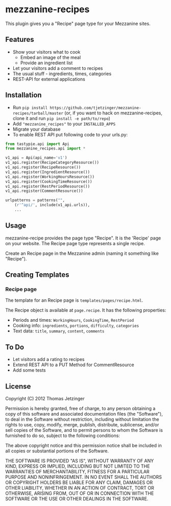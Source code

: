 # mezzanine-recipes

This plugin gives you a "Recipe" page type for your Mezzanine sites.

## Features

* Show your visitors what to cook
	* Embed an image of the meal
	* Provide an ingredient list
* Let your visitors add a comment to recipes
* The usual stuff - ingredients, times, categories
* REST-API for external applications

## Installation

* Run `pip install https://github.com/tjetzinger/mezzanine-recipes/tarball/master` (or, if you want to hack on mezzanine-recipes, clone it and run `pip install -e path/to/repo`)
* Add `"mezzanine_recipes"` to your `INSTALLED_APPS`
* Migrate your database
* To enable REST API put following code to your urls.py:

```python
from tastypie.api import Api
from mezzanine_recipes.api import *

v1_api = Api(api_name='v1')
v1_api.register(RecipeCategoryResource())
v1_api.register(RecipeResource())
v1_api.register(IngredientResource())
v1_api.register(WorkingHoursResource())
v1_api.register(CookingTimeResource())
v1_api.register(RestPeriodResource())
v1_api.register(CommentResource())

urlpatterns = patterns("",
    (r'^api/', include(v1_api.urls)),
    ...
```

## Usage

mezzanine-recipe provides the page type "Recipe". It is the 'Recipe' page on your website. The Recipe page type represents a single recipe.

Create an Recipe page in the Mezzanine admin (naming it something like "Recipe").

## Creating Templates

### Recipe page

The template for an Recipe page is `templates/pages/recipe.html`.

The Recipe object is available at `page.recipe`. It has the following properties:

* Periods and times: `WorkingHours`, `CookingTime`, `RestPeriod`
* Cooking info: `ingredients`, `portions`, `difficulty`, `categories`
* Text data: `title`, `summary`, `content`, `comments`

## To Do

* Let visitors add a rating to recipes
* Extend REST API to a PUT Method for CommentResource
* Add some tests

## License

Copyright (C) 2012 Thomas Jetzinger

Permission is hereby granted, free of charge, to any person obtaining a copy of this software and associated documentation files (the "Software"), to deal in the Software without restriction, including without limitation the rights to use, copy, modify, merge, publish, distribute, sublicense, and/or sell copies of the Software, and to permit persons to whom the Software is furnished to do so, subject to the following conditions:

The above copyright notice and this permission notice shall be included in all copies or substantial portions of the Software.

THE SOFTWARE IS PROVIDED "AS IS", WITHOUT WARRANTY OF ANY KIND, EXPRESS OR IMPLIED, INCLUDING BUT NOT LIMITED TO THE WARRANTIES OF MERCHANTABILITY, FITNESS FOR A PARTICULAR PURPOSE AND NONINFRINGEMENT. IN NO EVENT SHALL THE AUTHORS OR COPYRIGHT HOLDERS BE LIABLE FOR ANY CLAIM, DAMAGES OR OTHER LIABILITY, WHETHER IN AN ACTION OF CONTRACT, TORT OR OTHERWISE, ARISING FROM, OUT OF OR IN CONNECTION WITH THE SOFTWARE OR THE USE OR OTHER DEALINGS IN THE SOFTWARE.